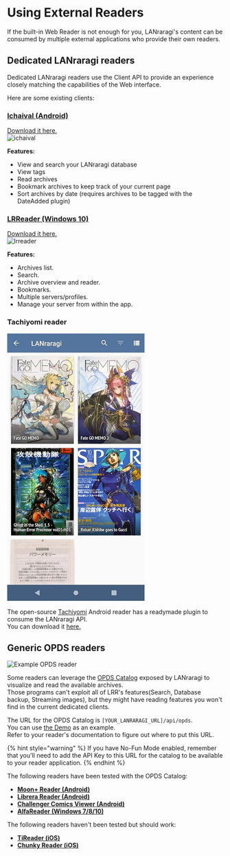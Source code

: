 # Using External Readers

If the built-in Web Reader is not enough for you, LANraragi's content can be consumed by multiple external applications who provide their own readers.

## Dedicated LANraragi readers

Dedicated LANraragi readers use the Client API to provide an experience closely matching the capabilities of the Web interface.

Here are some existing clients:

### [Ichaival \(Android\)](https://github.com/Utazukin/Ichaival)

[Download it here.](https://github.com/Utazukin/Ichaival)  
![ichaival](https://github.com/Difegue/LANraragi/tree/f2cd11026c14d498bb831653857e1c56f415c135/tools/Documentation/.gitboook/assets/ichaival.png)

**Features:**

* View and search your LANraragi database  
* View tags  
* Read archives  
* Bookmark archives to keep track of your current page  
* Sort archives by date \(requires archives to be tagged with the DateAdded plugin\)  

### [LRReader \(Windows 10\)](https://github.com/Guerra24/LRReader)

[Download it here.](https://github.com/Guerra24/LRReader)  
![lrreader](https://s3.guerra24.net/projects/lrr/screenshots/01.png)

**Features:**

* Archives list.
* Search.
* Archive overview and reader.
* Bookmarks.
* Multiple servers/profiles.
* Manage your server from within the app.

### Tachiyomi reader

![Tachiyomi](../.gitbook/assets/tachiyomi.jpg)

The open-source [Tachiyomi](https://tachiyomi.org/) Android reader has a readymade plugin to consume the LANraragi API.  
You can download it [here.](https://github.com/inorichi/tachiyomi-extensions/blob/repo/apk/tachiyomi-all.lanraragi-v1.2.1.apk)

## Generic OPDS readers

![Example OPDS reader](../.gitbook/assets/opds.jpg)

Some readers can leverage the [OPDS Catalog](https://opds.io/) exposed by LANraragi to visualize and read the available archives.  
Those programs can't exploit all of LRR's features\(Search, Database backup, Streaming images\), but they might have reading features you won't find in the current dedicated clients.

The URL for the OPDS Catalog is `[YOUR_LANRARAGI_URL]/api/opds`.  
You can use [the Demo](https://lrr.tvc-16.science/api/opds) as an example.  
Refer to your reader's documentation to figure out where to put this URL.

{% hint style="warning" %}
If you have No-Fun Mode enabled, remember that you'll need to add the API Key to this URL for the catalog to be available to your reader application.
{% endhint %}

The following readers have been tested with the OPDS Catalog:

* [**Moon+ Reader \(Android\)**](https://play.google.com/store/apps/details?id=com.flyersoft.moonreader)
* [**Librera Reader \(Android\)**](https://librera.mobi/)
* [**Challenger Comics Viewer \(Android\)**](https://play.google.com/store/apps/details?id=org.kill.geek.bdviewer)
* [**AlfaReader \(Windows 7/8/10\)**](https://www.alfareader.org)

The following readers haven't been tested but should work:

* [**TiReader \(iOS\)**](http://tireader.com/)
* [**Chunky Reader \(iOS\)**](http://chunkyreader.com/)

